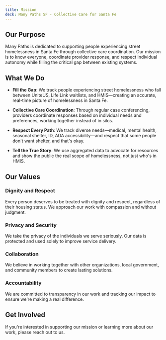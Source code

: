 ```yaml
---
title: Mission
deck: Many Paths SF - Collective Care for Santa Fe
---
```


## Our Purpose

Many Paths is dedicated to supporting people experiencing street homelessness in Santa Fe through collective care coordination. Our mission is to know everyone, coordinate provider response, and respect individual autonomy while filling the critical gap between existing systems.

## What We Do

- **Fill the Gap**: We track people experiencing street homelessness who fall between UniteUS, Life Link waitlists, and HMIS—creating an accurate, real-time picture of homelessness in Santa Fe.

- **Collective Care Coordination**: Through regular case conferencing, providers coordinate responses based on individual needs and preferences, working together instead of in silos.

- **Respect Every Path**: We track diverse needs—medical, mental health, seasonal shelter, ID, ADA accessibility—and respect that some people don't want shelter, and that's okay.

- **Tell the True Story**: We use aggregated data to advocate for resources and show the public the real scope of homelessness, not just who's in HMIS.

## Our Values

### Dignity and Respect

Every person deserves to be treated with dignity and respect, regardless of their housing status. We approach our work with compassion and without judgment.

### Privacy and Security

We take the privacy of the individuals we serve seriously. Our data is protected and used solely to improve service delivery.

### Collaboration

We believe in working together with other organizations, local government, and community members to create lasting solutions.

### Accountability

We are committed to transparency in our work and tracking our impact to ensure we're making a real difference.

## Get Involved

If you're interested in supporting our mission or learning more about our work, please reach out to us.
